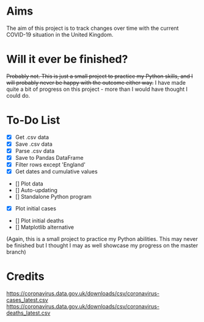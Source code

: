 # Aims
The aim of this project is to track changes over time with the current COVID-19 situation in the United Kingdom.
# Will it ever be finished?
~~Probably not. This is just a small project to practice my Python skills, and I will probably never be happy with the outcome either way.~~
I have made quite a bit of progress on this project - more than I would have thought I could do.
# To-Do List

- [x] Get .csv data
- [x] Save .csv data
- [x] Parse .csv data
-	[x] Save to Pandas DataFrame
-	[x] Filter rows except 'England'
-	[x] Get dates and cumulative values
- [] Plot data
-	[] Auto-updating
-	[] Standalone Python program
-	[x] Plot initial cases
-	[] Plot initial deaths
-	[] Matplotlib alternative

(Again, this is a small project to practice my Python abilities. This may never be finished but I thought I may as well showcase my progress on the master branch)
# Credits
https://coronavirus.data.gov.uk/downloads/csv/coronavirus-cases_latest.csv
https://coronavirus.data.gov.uk/downloads/csv/coronavirus-deaths_latest.csv
